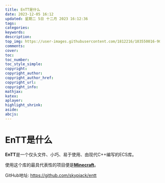 ```yaml
---
title: EnTT是什么
date: 2023-12-05 16:12
updated: 星期二 5日 十二月 2023 16:12:36
tags:
categories:
keywords:
description:
top_img: https://user-images.githubusercontent.com/1812216/103550016-90752280-4ea8-11eb-8667-12ed2219e137.png
comments:
cover:
toc:
toc_number:
toc_style_simple:
copyright:
copyright_author:
copyright_author_href:
copyright_url:
copyright_info:
mathjax:
katex:
aplayer:
highlight_shrink:
aside:
abcjs:
---
```

# EnTT是什么
**EnTT**是一个仅头文件、小巧、易于使用、由现代C++编写的ECS库。

使用这个库的最具代表性的项目便是[**Minecraft**](https://minecraft.net/en-us/attribution/)。

GitHub地址: https://github.com/skypjack/entt

